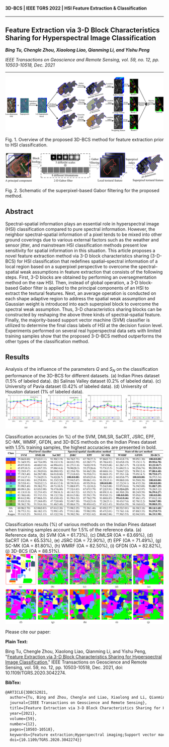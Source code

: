 #### 3D-BCS | IEEE TGRS 2022 | HSI Feature Extraction & Classification
---
## Feature Extraction via 3-D Block Characteristics Sharing for Hyperspectral Image Classification

***Bing Tu, Chengle Zhou, Xiaolong Liao, Qianming Li, and Yishu Peng***

*IEEE Transactions on Geoscience and Remote Sensing, vol. 59, no. 12, pp. 10503-10518, Dec. 2021*

---

![framework](https://github.com/chengle-zhou/MY-IMAGE/blob/5013b34ffbe56331ded9688d8c9c5122c5ff5ffb/3D-BCS/framework.png)

Fig. 1. Overview of the proposed 3D-BCS method for feature extraction prior to HSI classification.

![subfig1](https://github.com/chengle-zhou/MY-IMAGE/blob/5013b34ffbe56331ded9688d8c9c5122c5ff5ffb/3D-BCS/subfig1.png)

Fig. 2. Schematic of the superpixel-based Gabor filtering for the proposed method.


## Abstract

Spectral–spatial information plays an essential role in hyperspectral image (HSI) classification compared to pure spectral information. However, the neighbor spectral–spatial information of a pixel tends to be mixed into other ground coverings due to various external factors such as the weather and sensor jitter, and mainstream HSI classification methods present low sensitivity for spatial information in this situation. This article proposes a novel feature extraction method via 3-D block characteristics sharing (3-D-BCS) for HSI classification that redefines spatial–spectral information of a local region based on a superpixel perspective to overcome the spectral–spatial weak assumptions in feature extraction that consists of the following steps. First, 3-D blocks are obtained by performing an oversegmentation method on the raw HSI. Then, instead of global operation, a 3-D block-based Gabor filter is applied to the principal components of an HSI to extract the textural features. Next, an average operation is conducted on each shape adaptive region to address the spatial weak assumption and Gaussian weight is introduced into each superpixel block to overcome the spectral weak assumption. Thus, 3-D characteristics sharing blocks can be constructed by reshaping the above three kinds of spectral–spatial feature. Finally, the majority-based support vector machine (SVM) classifier is utilized to determine the final class labels of HSI at the decision fusion level. Experiments performed on several real hyperspectral data sets with limited training samples show that the proposed 3-D-BCS method outperforms the other types of the classification method.

## Results
Analysis of the influence of the parameters $Q$ and $S_N$ on the classification performance of the 3D-BCS for different datasets. (a) Indian Pines dataset (1.5\% of labeled data). (b) Salinas Valley dataset (0.2\% of labeled data). (c) University of Pavia dataset (0.42\% of labeled data). (d) University of Houston dataset (1\% of labeled data).
![result1](https://github.com/chengle-zhou/MY-IMAGE/blob/5013b34ffbe56331ded9688d8c9c5122c5ff5ffb/3D-BCS/result1.png)

Classification accuracies (in \%) of the SVM, DMLSR, SaCRT, JSRC, EPF, SC-MK, WMRF, GFDN, and 3D-BCS methods on the Indian Pines dataset with 1.5\% training samples, the highest accuracies are presented in bold.
![table1](https://github.com/chengle-zhou/MY-IMAGE/blob/5013b34ffbe56331ded9688d8c9c5122c5ff5ffb/3D-BCS/table1.png)

Classification results (\%) of various methods on the Indian Pines dataset when training samples account for 1.5\% of the reference data. (a) Reference data, (b) SVM (OA = 61.73\%), (c) DMLSR (OA = 63.69\%), (d) SaCRT (OA = 65.53\%), (e) JSRC (OA = 72.90\%), (f) EPF (OA = 71.49\%), (g) SC-MK (OA = 81.80\%), (h) WMRF (OA = 82.50\%), (i) GFDN (OA = 82.82\%), (j) 3D-BCS (OA = 88.51\%).
![result2](https://github.com/chengle-zhou/MY-IMAGE/blob/5013b34ffbe56331ded9688d8c9c5122c5ff5ffb/3D-BCS/result2.png)

Please cite our paper:

**Plain Text:**

Bing Tu, Chengle Zhou, Xiaolong Liao, Qianming Li, and Yishu Peng, "[Feature Extraction via 3-D Block Characteristics Sharing for Hyperspectral Image Classification](https://ieeexplore.ieee.org/document/9296974)," IEEE Transactions on Geoscience and Remote Sensing, vol. 59, no. 12, pp. 10503-10518, Dec. 2021, doi: 10.1109/TGRS.2020.3042274.

**BibTex:**

```latex
@ARTICLE{3DBCS2021,
  author={Tu, Bing and Zhou, Chengle and Liao, Xiaolong and Li, Qianming and Peng, Yishu},
  journal={IEEE Transactions on Geoscience and Remote Sensing}, 
  title={Feature Extraction via 3-D Block Characteristics Sharing for Hyperspectral Image Classification}, 
  year={2021},
  volume={59},
  number={12},
  pages={10503-10518},
  keywords={Feature extraction;Hyperspectral imaging;Support vector machines;Image segmentation;Dimensionality reduction;Shape;Principal component analysis;Feature extraction;hyperspectral image (HSI) classification;spectral–spatial weak assumptions;superpixel segmentation},
  doi={10.1109/TGRS.2020.3042274}}
```
